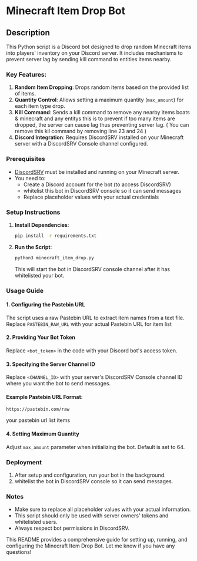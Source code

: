 
# Minecraft Item Drop Bot

## Description
This Python script is a Discord bot designed to drop random Minecraft items into players' inventory on your Discord server. It includes mechanisms to prevent server lag by sending kill command to entities items nearby.

### Key Features:
1. **Random Item Dropping**: Drops random items based on the provided list of items.
2. **Quantity Control**: Allows setting a maximum quantity (`max_amount`) for each item type drop.
3. **Kill Command**: Sends a kill command to remove any nearby items boats & minecraft and any entitys this is to prevent if too many items are dropped, the server can cause lag thus preventing server lag. ( You can remove this kil command by removing line 23 and 24 )
4. **Discord Integration**: Requires DiscordSRV installed on your Minecraft server with a DiscordSRV Console channel configured.

### Prerequisites
- [DiscordSRV](https://discordsrv.com/) must be installed and running on your Minecraft server.
- You need to:
  - Create a Discord account for the bot (to access DiscordSRV)
  - whitelist this bot in DiscordSRV console so it can send messages
  - Replace placeholder values with your actual credentials

### Setup Instructions
1. **Install Dependencies**:
   ```bash
   pip install -r requirements.txt
   ```

2. **Run the Script**:
   ```bash
   python3 minecraft_item_drop.py
   ```
   This will start the bot in DiscordSRV console channel after it has whitelisted your bot.

### Usage Guide

#### 1. Configuring the Pastebin URL
The script uses a raw Pastebin URL to extract item names from a text file. Replace `PASTEBIN_RAW_URL` with your actual Pastebin URL for item list 

#### 2. Providing Your Bot Token
Replace `<bot_token>` in the code with your Discord bot's access token.

#### 3. Specifying the Server Channel ID
Replace `<CHANNEL_ID>` with your server's DiscordSRV Console channel ID where you want the bot to send messages.


#### Example Pastebin URL Format:
```
https://pastebin.com/raw
```

your pastebin url list items

#### 4. Setting Maximum Quantity
Adjust `max_amount` parameter when initializing the bot. Default is set to 64.


### Deployment
1. After setup and configuration, run your bot in the background.
2. whitelist the bot in DiscordSRV console so it can send messages.


### Notes
- Make sure to replace all placeholder values with your actual information.
- This script should only be used with server owners' tokens and whitelisted users.
- Always respect bot permissions in DiscordSRV.

This README provides a comprehensive guide for setting up, running, and configuring the Minecraft Item Drop Bot. Let me know if you have any questions!
